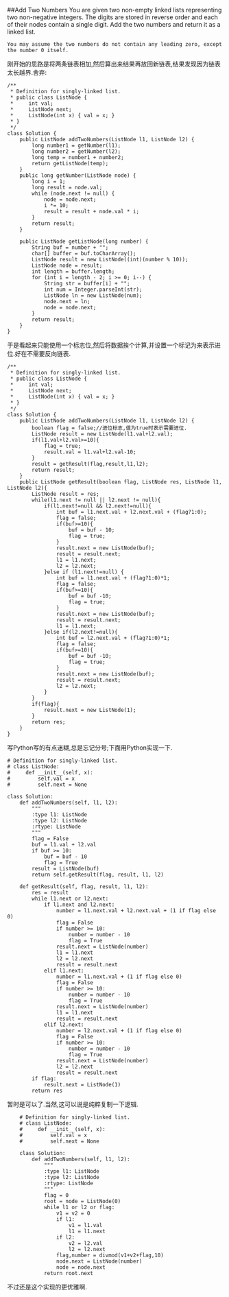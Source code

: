 ##Add Two Numbers
	You are given two non-empty linked lists representing two non-negative integers. The digits are stored in reverse order and each of their nodes contain a single digit. Add the two numbers and return it as a linked list.

	You may assume the two numbers do not contain any leading zero, except the number 0 itself.

刚开始的思路是将两条链表相加,然后算出来结果再放回新链表,结果发现因为链表太长越界.舍弃:

	/**
	 * Definition for singly-linked list.
	 * public class ListNode {
	 *     int val;
	 *     ListNode next;
	 *     ListNode(int x) { val = x; }
	 * }
	 */
	class Solution {
	    public ListNode addTwoNumbers(ListNode l1, ListNode l2) {
	        long number1 = getNumber(l1);
			long number2 = getNumber(l2);
			long temp = number1 + number2;
			return getListNode(temp);
	    }
	    public long getNumber(ListNode node) {
			long i = 1;
			long result = node.val;
			while (node.next != null) {
				node = node.next;
				i *= 10;
				result = result + node.val * i;
			}
			return result;
		}
	
		public ListNode getListNode(long number) {
			String buf = number + "";
			char[] buffer = buf.toCharArray();
			ListNode result = new ListNode((int)(number % 10));
			ListNode node = result;
			int length = buffer.length;
			for (int i = length - 2; i >= 0; i--) {
				String str = buffer[i] + "";
				int num = Integer.parseInt(str);
				ListNode ln = new ListNode(num);
				node.next = ln;
				node = node.next;
			}
			return result;
		}
	}

于是看起来只能使用一个标志位,然后将数据挨个计算,并设置一个标记为来表示进位.好在不需要反向链表.

	/**
	 * Definition for singly-linked list.
	 * public class ListNode {
	 *     int val;
	 *     ListNode next;
	 *     ListNode(int x) { val = x; }
	 * }
	 */
	class Solution {
	    public ListNode addTwoNumbers(ListNode l1, ListNode l2) {
	        boolean flag = false;//进位标志,值为true时表示需要进位.
	        ListNode result = new ListNode(l1.val+l2.val);
	        if(l1.val+l2.val>=10){
	        	flag = true;
	        	result.val = l1.val+l2.val-10;
	        }
	        result = getResult(flag,result,l1,l2);
	        return result;
	    }
	    public ListNode getResult(boolean flag, ListNode res, ListNode l1, ListNode l2){
	    	ListNode result = res;
	    	while(l1.next != null || l2.next != null){
	        	if(l1.next!=null && l2.next!=null){
	        		int buf = l1.next.val + l2.next.val + (flag?1:0);
	        		flag = false;
	        		if(buf>=10){
	        			buf = buf - 10;
	        			flag = true;
	        		}
	        		result.next = new ListNode(buf);
	        		result = result.next;
	                l1 = l1.next;
	                l2 = l2.next;
	        	}else if (l1.next!=null) {
	        		int buf = l1.next.val + (flag?1:0)*1;
	        		flag = false;
	        		if(buf>=10){
	        			buf = buf -10;
	        			flag = true;
	        		}
	        		result.next = new ListNode(buf);
	        		result = result.next;
	                l1 = l1.next;
	        	}else if(l2.next!=null){
	        		int buf = l2.next.val + (flag?1:0)*1;
	        		flag = false;
	        		if(buf>=10){
	        			buf = buf -10;
	        			flag = true;
	        		}
	        		result.next = new ListNode(buf);
	        		result = result.next;
	                l2 = l2.next;
	        	}
	        }
	        if(flag){
	        	result.next = new ListNode(1);
	        }
	        return res;
	    }
	}

写Python写的有点迷糊,总是忘记分号;下面用Python实现一下.

	# Definition for singly-linked list.
	# class ListNode:
	#     def __init__(self, x):
	#         self.val = x
	#         self.next = None
	
	class Solution:
	    def addTwoNumbers(self, l1, l2):
	        """
	        :type l1: ListNode
	        :type l2: ListNode
	        :rtype: ListNode
	        """
	        flag = False
	        buf = l1.val + l2.val
	        if buf >= 10:
	            buf = buf - 10
	            flag = True
	        result = ListNode(buf)
	        return self.getResult(flag, result, l1, l2)
	
	    def getResult(self, flag, result, l1, l2):
	        res = result
	        while l1.next or l2.next:
	            if l1.next and l2.next:
	                number = l1.next.val + l2.next.val + (1 if flag else 0)
	                flag = False
	                if number >= 10:
	                    number = number - 10
	                    flag = True
	                result.next = ListNode(number)
	                l1 = l1.next
	                l2 = l2.next
	                result = result.next
	            elif l1.next:
	                number = l1.next.val + (1 if flag else 0)
	                flag = False
	                if number >= 10:
	                    number = number - 10
	                    flag = True
	                result.next = ListNode(number)
	                l1 = l1.next
	                result = result.next
	            elif l2.next:
	                number = l2.next.val + (1 if flag else 0)
	                flag = False
	                if number >= 10:
	                    number = number - 10
	                    flag = True
	                result.next = ListNode(number)
	                l2 = l2.next
	                result = result.next
	        if flag:
	            result.next = ListNode(1)
	        return res

暂时是可以了.当然,这可以说是纯粹复制一下逻辑.

		# Definition for singly-linked list.
		# class ListNode:
		#     def __init__(self, x):
		#         self.val = x
		#         self.next = None
		
		class Solution:
		    def addTwoNumbers(self, l1, l2):
		        """
		        :type l1: ListNode
		        :type l2: ListNode
		        :rtype: ListNode
		        """
		        flag = 0
		        root = node = ListNode(0)
		        while l1 or l2 or flag:
		        	v1 = v2 = 0
		        	if l1:
		        		v1 = l1.val
		        		l1 = l1.next
		        	if l2:
		        		v2 = l2.val
		        		l2 = l2.next
		        	flag,number = divmod(v1+v2+flag,10)
		        	node.next = ListNode(number)
		        	node = node.next
		        return root.next

不过还是这个实现的更优雅啊.
